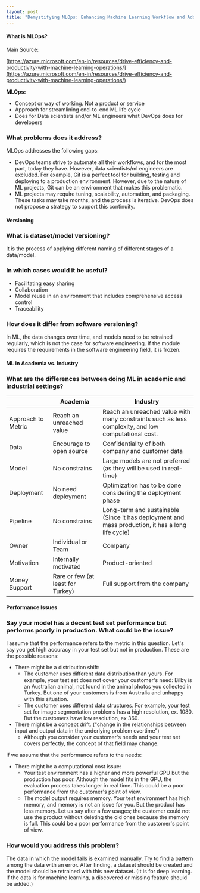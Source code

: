```yaml
---
layout: post
title: "Demystifying MLOps: Enhancing Machine Learning Workflow and Addressing Key Challenges"
---
```


#### What is MLOps?

Main Source:

[https://azure.microsoft.com/en-in/resources/drive-efficiency-and-productivity-with-machine-learning-operations/](https://azure.microsoft.com/en-in/resources/drive-efficiency-and-productivity-with-machine-learning-operations/)

**MLOps:**

- Concept or way of working. Not a product or service
- Approach for streamlining end-to-end ML life cycle
- Does for Data scientists and/or ML engineers what DevOps does for developers

### What problems does it address?

MLOps addresses the following gaps:

- DevOps teams strive to automate all their workflows, and for the most part, today they have. However, data scientists/ml engineers are excluded. For example, Git is a perfect tool for building, testing and deploying to a production environment. However, due to the nature of ML projects, Git can be an environment that makes this problematic.
- ML projects may require tuning, scalability, automation, and packaging. These tasks may take months, and the process is iterative. DevOps does not propose a strategy to support this continuity.

#### Versioning

### What is dataset/model versioning?

It is the process of applying different naming of different stages of a data/model.

### In which cases would it be useful?

- Facilitating easy sharing
- Collaboration
- Model reuse in an environment that includes comprehensive access control
- Traceability

### How does it differ from software versioning?

In ML, the data changes over time, and models need to be retrained regularly, which is not the case for software engineering. If the module requires the requirements in the software engineering field, it is frozen.

#### ML in Academia vs. Industry

### What are the differences between doing ML in academic and industrial settings?

|  | Academia | Industry |
| --- | --- | --- |
| Approach to Metric | Reach an unreached value | Reach an unreached value with many constraints such as less complexity, and low computational cost.  |
| Data | Encourage to open source | Confidentiality of both company and customer data |
| Model | No constrains | Large models are not preferred (as they will be used in real-time) |
| Deployment | No need deployment | Optimization has to be done considering the deployment phase |
| Pipeline | No constrains | Long-term and sustainable (Since it has deployment and mass production, it has a long life cycle) |
| Owner | Individual or Team | Company |
| Motivation | Internally motivated | Product-oriented |
| Money Support | Rare or few (at least for Turkey) | Full support from the company |

#### Performance Issues

### Say your model has a decent test set performance but performs poorly in production. What could be the issue?

I assume that the performance refers to the metric in this question. Let's say you get high accuracy in your test set but not in production. These are the possible reasons:

- There might be a distribution shift:
    - The customer uses different data distribution than yours. For example, your test set does not cover your customer's need: Bilby is an Australian animal, not found in the animal photos you collected in Turkey. But one of your customers is from Australia and unhappy with this situation.
    - The customer uses different data structures. For example, your test set for image segmentation problems has a high resolution, ex. 1080. But the customers have low resolution, ex 360.
- There might be a concept drift. ("change in the relationships between input and output data in the underlying problem overtime")
    - Although you consider your customer's needs and your test set covers perfectly, the concept of that field may change.

If we assume that the performance refers to the needs:

- There might be a computational cost issue:
    - Your test environment has a higher and more powerful GPU but the production has poor. Although the model fits in the GPU, the evaluation process takes longer in real time. This could be a poor performance from the customer's point of view.
    - The model output requires memory. Your test environment has high memory, and memory is not an issue for you. But the product has less memory. Let us say after a few usages; the customer could not use the product without deleting the old ones because the memory is full. This could be a poor performance from the customer's point of view.

### How would you address this problem?

The data in which the model fails is examined manually. Try to find a pattern among the data with an error. After finding, a dataset should be created and the model should be retrained with this new dataset. (It is for deep learning. If the data is for machine learning, a discovered or missing feature should be added.)
